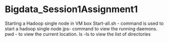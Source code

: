 # Bigdata_Session1Assignment1
Starting a Hadoop single node in VM box
Start-all.sh - command is used to start a hadoop single node
jps- command to view the running daemons.
pwd - to view the current location.
ls -ls to view the list of directories 
